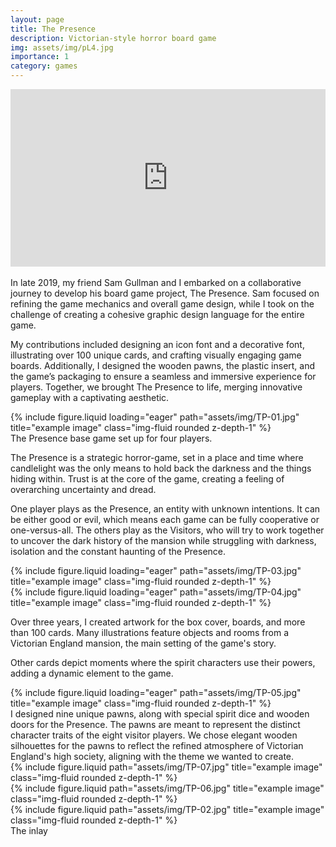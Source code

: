 ```yaml
---
layout: page
title: The Presence
description: Victorian-style horror board game
img: assets/img/pL4.jpg
importance: 1
category: games
---
```

<div style="position: relative; width: 100%; padding-bottom: 56.25%; height: 0; overflow: hidden;">
    <iframe 
        src="https://www.youtube.com/embed/qbDI7YxaLQA" 
        title="YouTube video player" 
        frameborder="0" 
        allow="accelerometer; autoplay; clipboard-write; encrypted-media; gyroscope; picture-in-picture" 
        allowfullscreen
        style="position: absolute; top: 0; left: 0; width: 100%; height: 100%;">
    </iframe>
</div>

<br>
In late 2019, my friend Sam Gullman and I embarked on a collaborative journey to develop his board game project, The Presence. Sam focused on refining the game mechanics and overall game design, while I took on the challenge of creating a cohesive graphic design language for the entire game.

My contributions included designing an icon font and a decorative font, illustrating over 100 unique cards, and crafting visually engaging game boards. Additionally, I designed the wooden pawns, the plastic insert, and the game’s packaging to ensure a seamless and immersive experience for players. Together, we brought The Presence to life, merging innovative gameplay with a captivating aesthetic.


<div class="row">
    <div class="col-sm mt-3 mt-md-0">
        {% include figure.liquid loading="eager" path="assets/img/TP-01.jpg" title="example image" class="img-fluid rounded z-depth-1" %}
    </div>
</div>
<div class="caption">
    The Presence base game set up for four players.
</div>

The Presence is a strategic horror-game, set in a place and time where candlelight was the only means to hold back the darkness and the things hiding within. Trust is at the core of the game, creating a feeling of overarching uncertainty and dread.

One player plays as the Presence, an entity with unknown intentions. It can be either good or evil, which means each game can be fully cooperative or one-versus-all. The others play as the Visitors, who will try to work together to uncover the dark history of the mansion while struggling with darkness, isolation and the constant haunting of the Presence.


<div class="row">
    <div class="col-sm mt-3 mt-md-0">
        {% include figure.liquid loading="eager" path="assets/img/TP-03.jpg" title="example image" class="img-fluid rounded z-depth-1" %}
    </div>
</div>
<div class="row">
    <div class="col-sm mt-3 mt-md-0">
        {% include figure.liquid loading="eager" path="assets/img/TP-04.jpg" title="example image" class="img-fluid rounded z-depth-1" %}
    </div>
</div>

Over three years, I created artwork for the box cover, boards, and more than 100 cards. Many illustrations feature objects and rooms from a Victorian England mansion, the main setting of the game's story.

Other cards depict moments where the spirit characters use their powers, adding a dynamic element to the game. 

<div class="row">
    <div class="col-sm mt-3 mt-md-0">
        {% include figure.liquid loading="eager" path="assets/img/TP-05.jpg" title="example image" class="img-fluid rounded z-depth-1" %}
    </div>
</div>
I designed nine unique pawns, along with special spirit dice and wooden doors for the Presence. The pawns are meant to represent the distinct character traits of the eight visitor players. We chose elegant wooden silhouettes for the pawns to reflect the refined atmosphere of Victorian England's high society, aligning with the theme we wanted to create.

<div class="row justify-content-sm-center">
    <div class="col-sm-8 mt-3 mt-md-0">
        {% include figure.liquid path="assets/img/TP-07.jpg" title="example image" class="img-fluid rounded z-depth-1" %}
    </div>
    <div class="col-sm-4 mt-3 mt-md-0">
        {% include figure.liquid path="assets/img/TP-06.jpg" title="example image" class="img-fluid rounded z-depth-1" %}
    </div>
</div>

<div class="row justify-content-sm-center">
    <div class="col-sm-4 mt-3 mt-md-0">
        {% include figure.liquid path="assets/img/TP-02.jpg" title="example image" class="img-fluid rounded z-depth-1" %}
    </div>
    <div class="col-sm-8 mt-3 mt-md-0">
        The inlay
    </div>
</div>




